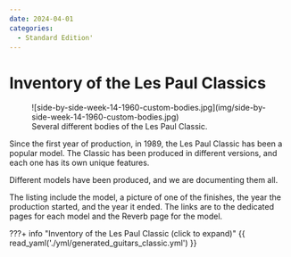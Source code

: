 ```yaml
---
date: 2024-04-01
categories:
  - Standard Edition'
---
```

# Inventory of the Les Paul Classics

<figure markdown="span">
    ![side-by-side-week-14-1960-custom-bodies.jpg](img/side-by-side-week-14-1960-custom-bodies.jpg)
    <figcaption>
    Several different bodies of the Les Paul Classic.
</figcaption>
</figure>

Since the first year of production, in 1989, the Les Paul Classic has been a popular model.
The Classic has been produced in different versions, and each one has its own unique features.
<!-- more -->

Different models have been produced, and we are documenting them all.

The listing include the model, a picture of one of the finishes, the year the production started, and the year it ended.
The links are to the dedicated pages for each model and the Reverb page for the model.

???+ info "Inventory of the Les Paul Classic (click to expand)"
    {{ read_yaml('./yml/generated_guitars_classic.yml')  }}
